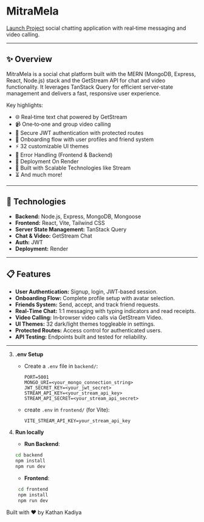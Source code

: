 # MitraMela

[Launch Project](https://mitramela.onrender.com/)
social chatting application with real‑time messaging and video calling.

---

## ✨ Overview

MitraMela is a social chat platform built with the MERN (MongoDB, Express, React, Node.js) stack and the GetStream API for chat and video functionality. It leverages TanStack Query for efficient server‑state management and delivers a fast, responsive user experience.

Key highlights:

* 🌐 Real‑time text chat powered by GetStream
* 📹 One‑to‑one and group video calling
* 🔐 Secure JWT authentication with protected routes
* 🤝 Onboarding flow with user profiles and friend system
* ⚡ 32 customizable UI themes
* 🚨 Error Handling (Frontend & Backend)
* 🚀 Deployment On Render
* 🎯 Built with Scalable Technologies like Stream
* ⏳ And much more!

---

## 🚀 Technologies

* **Backend:** Node.js, Express, MongoDB, Mongoose
* **Frontend:** React, Vite, Tailwind CSS
* **Server State Management:** TanStack Query
* **Chat & Video:** GetStream Chat
* **Auth:** JWT
* **Deployment:** Render

---

## 📋 Features

* **User Authentication:** Signup, login, JWT‑based session.
* **Onboarding Flow:** Complete profile setup with avatar selection.
* **Friends System:** Send, accept, and track friend requests.
* **Real‑Time Chat:** 1:1 messaging with typing indicators and read receipts.
* **Video Calling:** In‑browser video calls via GetStream Video.
* **UI Themes:** 32 dark/light themes toggleable in settings.
* **Protected Routes:** Access control for authenticated users.
* **API Testing:** Endpoints built and tested for reliability.

---

3. **.env Setup**

   * Create a `.env` file in `backend/`:

     ```text
     PORT=5001
     MONGO_URI=<your_mongo_connection_string>
     JWT_SECRET_KEY=<your_jwt_secret>
     STREAM_API_KEY=<your_stream_api_key>
     STREAM_API_SECRET=<your_stream_api_secret>
     ```

   * create `.env` in `frontend/` (for Vite):

     ```text
     VITE_STREAM_API_KEY=your_stream_api_key
     ```

4. **Run locally**

   * **Run Backend**:   
    ```bash
    cd backend
    npm install
    npm run dev
   ```
   * **Frontend**:
   ```bash
    cd frontend
    npm install
    npm run dev
   ```

Built with ♥ by Kathan Kadiya
